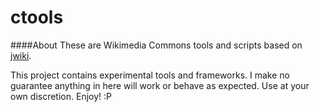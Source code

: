 ctools
======

####About
These are Wikimedia Commons tools and scripts based on <a href="https://github.com/fastily/jwiki">jwiki</a>.  

This project contains experimental tools and frameworks.  I make no guarantee anything in here will work or behave as expected.  Use at your own discretion.  Enjoy! :P
